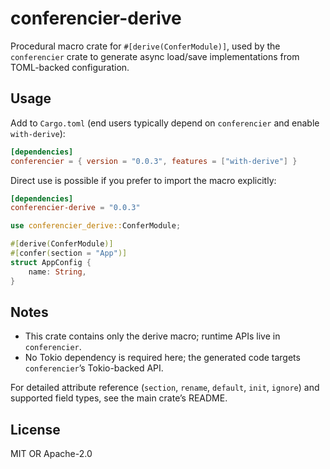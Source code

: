 # conferencier-derive

Procedural macro crate for `#[derive(ConferModule)]`, used by the `conferencier` crate to generate async load/save implementations from TOML-backed configuration.

## Usage

Add to `Cargo.toml` (end users typically depend on `conferencier` and enable `with-derive`):

```toml
[dependencies]
conferencier = { version = "0.0.3", features = ["with-derive"] }
```

Direct use is possible if you prefer to import the macro explicitly:

```toml
[dependencies]
conferencier-derive = "0.0.3"
```

```rust
use conferencier_derive::ConferModule;

#[derive(ConferModule)]
#[confer(section = "App")]
struct AppConfig {
    name: String,
}
```

## Notes

- This crate contains only the derive macro; runtime APIs live in `conferencier`.
- No Tokio dependency is required here; the generated code targets `conferencier`’s Tokio-backed API.

For detailed attribute reference (`section`, `rename`, `default`, `init`, `ignore`) and supported field types, see the main crate’s README.

## License

MIT OR Apache-2.0
